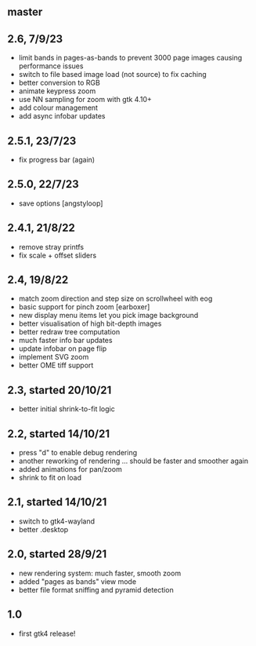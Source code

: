 ## master

## 2.6, 7/9/23

- limit bands in pages-as-bands to prevent 3000 page images causing 
  performance issues
- switch to file based image load (not source) to fix caching
- better conversion to RGB
- animate keypress zoom
- use NN sampling for zoom with gtk 4.10+
- add colour management
- add async infobar updates

## 2.5.1, 23/7/23

- fix progress bar (again)

## 2.5.0, 22/7/23

- save options [angstyloop]

## 2.4.1, 21/8/22

- remove stray printfs
- fix scale + offset sliders

## 2.4, 19/8/22

- match zoom direction and step size on scrollwheel with eog
- basic support for pinch zoom [earboxer]
- new display menu items let you pick image background 
- better visualisation of high bit-depth images
- better redraw tree computation
- much faster info bar updates
- update infobar on page flip
- implement SVG zoom
- better OME tiff support

## 2.3, started 20/10/21

- better initial shrink-to-fit logic

## 2.2, started 14/10/21

- press "d" to enable debug rendering
- another reworking of rendering ... should be faster and smoother again
- added animations for pan/zoom
- shrink to fit on load

## 2.1, started 14/10/21

- switch to gtk4-wayland
- better .desktop

## 2.0, started 28/9/21

- new rendering system: much faster, smooth zoom
- added "pages as bands" view mode
- better file format sniffing and pyramid detection

## 1.0

- first gtk4 release!
